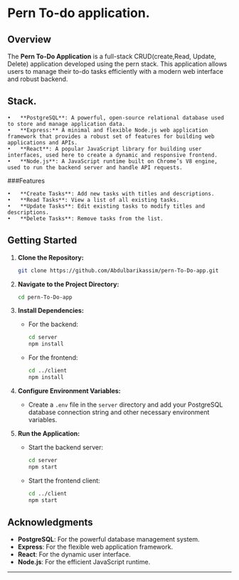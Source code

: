 # Pern To-do application.
## Overview

The **Pern To-Do Application** is a full-stack CRUD(create,Read, Update, Delete) application developed using the pern stack. This application allows users to manage their to-do tasks efficiently with a modern web interface and robust backend. 

## Stack. 

	•	**PostgreSQL**: A powerful, open-source relational database used to store and manage application data.
	•	**Express:** A minimal and flexible Node.js web application framework that provides a robust set of features for building web applications and APIs.
	•	**React**: A popular JavaScript library for building user interfaces, used here to create a dynamic and responsive frontend.
	•	**Node.js**: A JavaScript runtime built on Chrome’s V8 engine, used to run the backend server and handle API requests.
 
###Features

	•	**Create Tasks**: Add new tasks with titles and descriptions.
	•	**Read Tasks**: View a list of all existing tasks.
	•	**Update Tasks**: Edit existing tasks to modify titles and descriptions.
	•	**Delete Tasks**: Remove tasks from the list.



## Getting Started

1. **Clone the Repository:**
   ```bash
   git clone https://github.com/Abdulbarikassim/pern-To-Do-app.git
   ```

2. **Navigate to the Project Directory:**
   ```bash
   cd pern-To-Do-app
   ```

3. **Install Dependencies:**
   - For the backend:
     ```bash
     cd server
     npm install
     ```
   - For the frontend:
     ```bash
     cd ../client
     npm install
     ```

4. **Configure Environment Variables:**
   - Create a `.env` file in the `server` directory and add your PostgreSQL database connection string and other necessary environment variables.

5. **Run the Application:**
   - Start the backend server:
     ```bash
     cd server
     npm start
     ```
   - Start the frontend client:
     ```bash
     cd ../client
     npm start
     ```



## Acknowledgments

- **PostgreSQL**: For the powerful database management system.
- **Express**: For the flexible web application framework.
- **React**: For the dynamic user interface.
- **Node.js**: For the efficient JavaScript runtime.

---
